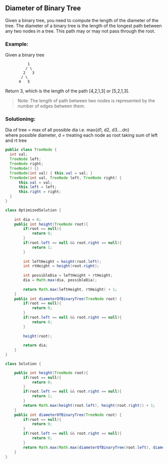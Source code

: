 ## Diameter of Binary Tree 

Given a binary tree, you need to compute the length of the diameter of the tree. The diameter of a binary tree is the length of the longest path between any two nodes in a tree. This path may or may not pass through the root.


### Example:
Given a binary tree 

```
          1
         / \
        2   3
       / \     
      4   5    
```

Return 3, which is the length of the path [4,2,1,3] or [5,2,1,3].

> Note: The length of path between two nodes is represented by the number of edges between them.

 ### Solutioning:

Dia of tree = max of all possible dia i.e. max{d1, d2, d3....dn}  
where possible diameter, d = treating each node as root taking sum of left and rt tree

```java
public class TreeNode {
  int val;
  TreeNode left;
  TreeNode right;
  TreeNode() {}
  TreeNode(int val) { this.val = val; }
  TreeNode(int val, TreeNode left, TreeNode right) {
      this.val = val;
      this.left = left;
      this.right = right;
  }
}

class OptimizedSolution {
    
    int dia = 0;
    public int height(TreeNode root){
        if(root == null){
            return 0;
        }
        if(root.left == null && root.right == null){
            return 1;
        }
        
        int leftHeight = height(root.left);
        int rtHeight = height(root.right);
        
        int possibleDia = leftHeight + rtHeight;
        dia = Math.max(dia, possibleDia);
        
        return Math.max(leftHeight, rtHeight) + 1;
    }
    public int diameterOfBinaryTree(TreeNode root) {
        if(root == null){
            return 0;
        }
        if(root.left == null && root.right == null){
            return 0;
        }
        
        height(root);
        
        return dia;
    }
}
```

```java
class Solution {

    public int height(TreeNode root){
        if(root == null){
            return 0;
        }
        if(root.left == null && root.right == null){
            return 1;
        }
        return Math.max(height(root.left), height(root.right)) + 1;
    }
    public int diameterOfBinaryTree(TreeNode root) {
        if(root == null){
            return 0;
        }
        if(root.left == null && root.right == null){
            return 0;
        }
        return Math.max(Math.max(diameterOfBinaryTree(root.left), diameterOfBinaryTree(root.right)), height(root.left) + height(root.right));
    }
}
```  

